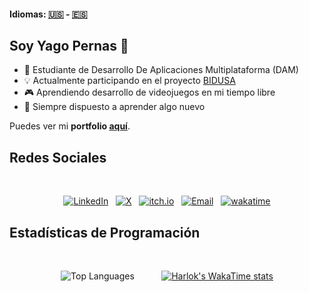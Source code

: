 #### Idiomas: [🇺🇸](README.md) - [🇪🇸](README.es.md)

## Soy Yago Pernas 👋

- 🌱 Estudiante de Desarrollo De Aplicaciones Multiplataforma (DAM)
- 💡 Actualmente participando en el proyecto [BIDUSA](https://www.profesorescooperantes.org/bidusa/index.html)
- 🎮 Aprendiendo desarrollo de videojuegos en mi tiempo libre
- 🌟 Siempre dispuesto a aprender algo nuevo

Puedes ver mi <strong>portfolio [aquí](https://github.com/Stiff-Rock/portfolio)</strong>.
  
## Redes Sociales

<br>

<div align="center">

[![LinkedIn](https://img.shields.io/badge/LinkedIn-0077B5?style=for-the-badge&logo=linkedin&logoColor=white)](https://www.linkedin.com/in/yagopg/)
&nbsp;
[![X](https://img.shields.io/badge/X-000000?style=for-the-badge&logo=x&logoColor=white)](https://x.com/StiffRockos)
&nbsp;
[![itch.io](https://img.shields.io/badge/itch.io-FF4A00?style=for-the-badge&logo=itch.io&logoColor=white)](https://stiffrock.itch.io/)
&nbsp;
[![Email](https://img.shields.io/badge/Email-D14836?style=for-the-badge&logo=gmail&logoColor=white)](mailto:yaguitor@gmail.com)
&nbsp;
[![wakatime](https://wakatime.com/badge/user/e3419067-42c7-461f-8af4-4edf578186e4.svg?style=for-the-badge)](https://wakatime.com/@e3419067-42c7-461f-8af4-4edf578186e4)

</div>

## Estadísticas de Programación

<br>

<div align="center">

![Top Languages](https://github-readme-stats.vercel.app/api/top-langs/?username=Stiff-Rock&layout=compact&theme=dark)
&nbsp;&nbsp;&nbsp;&nbsp; &nbsp;&nbsp;&nbsp;&nbsp;
[![Harlok's WakaTime stats](https://github-readme-stats.vercel.app/api/wakatime?username=StiffRock&layout=compact&theme=dark)](https://github.com/anuraghazra/github-readme-stats)

</div>
